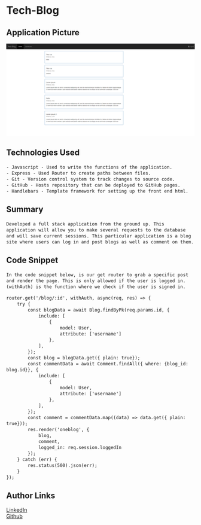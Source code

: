 # Tech-Blog


## Application Picture
![image](./images/techblog.png) 

## Technologies Used 
    - Javascript - Used to write the functions of the application. 
    - Express - Used Router to create paths between files.
    - Git - Version control system to track changes to source code.
    - GitHub - Hosts repository that can be deployed to GitHub pages.
    - Handlebars - Template framework for setting up the front end html.

## Summary 
    Developed a full stack application from the ground up. This application will allow you to make several requests to the database and will save current sessions. This particular application is a blog site where users can log in and post blogs as well as comment on them. 


## Code Snippet
    In the code snippet below, is our get router to grab a specific post and render the page. This is only allowed if the user is logged in.(withAuth) is the function where we check if the user is signed in.

```
router.get('/blog/:id', withAuth, async(req, res) => {
    try {
        const blogData = await Blog.findByPk(req.params.id, {
            include: [
                {
                    model: User,
                    attribute: ['username']
                },
            ],
        });
        const blog = blogData.get({ plain: true});
        const commentData = await Comment.findAll({ where: {blog_id: blog.id}}, {
            include: [
                {
                    model: User,
                    attribute: ['username']
                },
            ],
        });
        const comment = commentData.map((data) => data.get({ plain: true}));
        res.render('oneblog', {
            blog,
            comment,
            logged_in: req.session.loggedIn
        });
    } catch (err) {
        res.status(500).json(err);
    }
}); 
```



## Author Links
[LinkedIn](https://www.linkedin.com/in/liamsctewart/)<br>
[Github](https://github.com/LiamStewart8)<br>